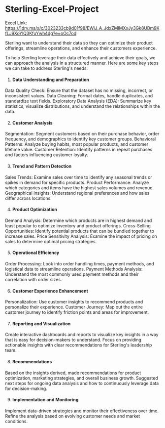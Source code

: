 # Sterling-Excel-Project

Excel Link: https://1drv.ms/x/c/3023233cb9d01f98/EWiJ_A_JdxZMlMXxJy3Gk8UBm9KfLJ9XoYlQ3KfuYwh4dg?e=oOc7od

Sterling want to understand their data so they can optimize their product offerings, streamline operations, and enhance their customers experience. 

To help Sterling leverage their data effectively and achieve their goals, we can approach the analysis in a structured manner. Here are some key steps we can take to address Sterling's needs:

1. #### Data Understanding and Preparation
Data Quality Check: Ensure that the dataset has no missing, incorrect, or inconsistent values.
Data Cleaning: Format dates, handle duplicates, and standardize text fields.
Exploratory Data Analysis (EDA): Summarize key statistics, visualize distributions, and understand the relationships within the data.

2. #### Customer Analysis
Segmentation: Segment customers based on their purchase behavior, order frequency, and demographics to identify key customer groups.
Behavioral Patterns: Analyze buying habits, most popular products, and customer lifetime value.
Customer Retention: Identify patterns in repeat purchases and factors influencing customer loyalty.

3. #### Trend and Pattern Detection
Sales Trends: Examine sales over time to identify any seasonal trends or spikes in demand for specific products.
Product Performance: Analyze which categories and items have the highest sales volumes and revenue.
Geographical Insights: Understand regional preferences and how sales differ across locations.

4. #### Product Optimization
Demand Analysis: Determine which products are in highest demand and least popular to optimize inventory and product offerings.
Cross-Selling Opportunities: Identify potential products that can be bundled together to increase sales.
Price Sensitivity Analysis: Examine the impact of pricing on sales to determine optimal pricing strategies.

5. #### Operational Efficiency
Order Processing: Look into order handling times, payment methods, and logistical data to streamline operations.
Payment Methods Analysis: Understand the most commonly used payment methods and their correlation with order sizes.

6. #### Customer Experience Enhancement
Personalization: Use customer insights to recommend products and personalize their experience.
Customer Journey: Map out the entire customer journey to identify friction points and areas for improvement.


7. #### Reporting and Visualization
Create interactive dashboards and reports to visualize key insights in a way that is easy for decision-makers to understand.
Focus on providing actionable insights with clear recommendations for Sterling's leadership team.

8. #### Recommendations
Based on the insights derived, made recommendations for product optimization, marketing strategies, and overall business growth.
Suggested next steps for ongoing data analysis and how to continuously leverage data for decision-making.

9. #### Implementation and Monitoring
Implement data-driven strategies and monitor their effectiveness over time.
Refine the analysis based on evolving customer needs and market conditions.
